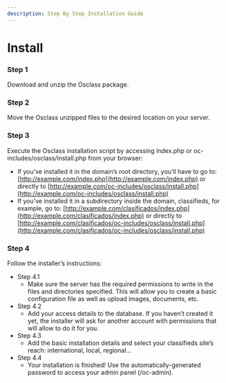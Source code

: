 ```yaml
---
description: Step By Step Installation Guide
---
```


# Install

### **Step 1** 

Download and unzip the Osclass package.

### **Step 2** 

Move the Osclass unzipped files to the desired location on your server.

### **Step 3** 

Execute the Osclass installation script by accessing index.php or oc-includes/osclass/install.php from your browser:

* If you’ve installed it in the domain’s root directory, you’ll have to go to: [http://example.com/index.php](http://example.com/index.php) or directly to [http://example.com/oc-includes/osclass/install.php](http://example.com/oc-includes/osclass/install.php)
* If you’ve installed it in a subdirectory inside the domain, classifieds, for example, go to: [http://example.com/clasificados/index.php](http://example.com/clasificados/index.php) or directly to [http://example.com/clasificados/oc-includes/osclass/install.php](http://example.com/clasificados/oc-includes/osclass/install.php)

### **Step 4** 

Follow the installer’s instructions:

* Step 4.1
  * Make sure the server has the required permissions to write in the files and directories specified. This will allow you to create a basic configuration file as well as upload images, documents, etc.
* Step 4.2
  * Add your access details to the database. If you haven’t created it yet, the installer will ask for another account with permissions that will allow to do it for you.
* Step 4.3
  * Add the basic installation details and select your classifieds site’s reach: international, local, regional…
* Step 4.4
  * Your installation is finished! Use the automatically-generated password to access your admin panel \(/oc-admin\).

